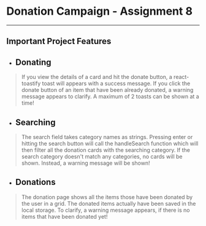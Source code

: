 # Donation Campaign - Assignment 8 #
***

## **Important Project Features** ##

- <h2>Donating</h2>
> If you view the details of a card and hit the donate button, a react-toastify toast will appears with a success message. If you click the donate button of an item that have been already donated, a warning message appears to clarify. A maximum of 2 toasts can be shown at a time!

- <h2>Searching</h2>
> The search field takes category names as strings. Pressing enter or hitting the search button will call the handleSearch function which will then filter all the donation cards with the searching category. If the search category doesn't match any categories, no cards will be shown. Instead, a warning message will be shown!

- <h2>Donations</h2>
> The donation page shows all the items those have been donated by the user in a grid. The donated items actually have been saved in the local storage. To clarify, a warning message appears, if there is no items that have been donated yet!